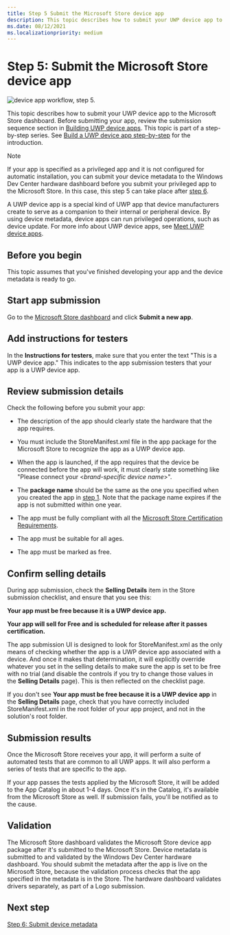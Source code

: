 ```yaml
---
title: Step 5 Submit the Microsoft Store device app
description: This topic describes how to submit your UWP device app to the Microsoft Store dashboard.
ms.date: 08/12/2021
ms.localizationpriority: medium
---
```


# Step 5: Submit the Microsoft Store device app

![device app workflow, step 5.](images/5-device-app-workflow.png)

This topic describes how to submit your UWP device app to the Microsoft Store dashboard. Before submitting your app, review the submission sequence section in [Building UWP device apps](the-workflow.md). This topic is part of a step-by-step series. See [Build a UWP device app step-by-step](build-a-uwp-device-app-step-by-step.md) for the introduction.

> [!NOTE]
> If your app is specified as a privileged app and it is not configured for automatic installation, you can submit your device metadata to the Windows Dev Center hardware dashboard before you submit your privileged app to the Microsoft Store. In this case, this step 5 can take place after [step 6](step-6--submit-device-metadata.md).

A UWP device app is a special kind of UWP app that device manufacturers create to serve as a companion to their internal or peripheral device. By using device metadata, device apps can run privileged operations, such as device update. For more info about UWP device apps, see [Meet UWP device apps](meet-uwp-device-apps.md).

## Before you begin

This topic assumes that you've finished developing your app and the device metadata is ready to go.

## Start app submission

Go to the [Microsoft Store dashboard](https://go.microsoft.com/fwlink/p/?LinkId=273050) and click **Submit a new app**.

## Add instructions for testers

In the **Instructions for testers**, make sure that you enter the text "This is a UWP device app." This indicates to the app submission testers that your app is a UWP device app.

## Review submission details

Check the following before you submit your app:

- The description of the app should clearly state the hardware that the app requires.

- You must include the StoreManifest.xml file in the app package for the Microsoft Store to recognize the app as a UWP device app.

- When the app is launched, if the app requires that the device be connected before the app will work, it must clearly state something like "Please connect your &lt;*brand-specific device name*&gt;".

- The **package name** should be the same as the one you specified when you created the app in [step 1](step-1--create-a-uwp-device-app.md). Note that the package name expires if the app is not submitted within one year.

- The app must be fully compliant with all the [Microsoft Store Certification Requirements](/windows/uwp/publish/the-app-certification-process).

- The app must be suitable for all ages.

- The app must be marked as free.

## Confirm selling details

During app submission, check the **Selling Details** item in the Store submission checklist, and ensure that you see this:

**Your app must be free because it is a UWP device app.**

**Your app will sell for Free and is scheduled for release after it passes certification.**

The app submission UI is designed to look for StoreManifest.xml as the only means of checking whether the app is a UWP device app associated with a device. And once it makes that determination, it will explicitly override whatever you set in the selling details to make sure the app is set to be free with no trial (and disable the controls if you try to change those values in the **Selling Details** page). This is then reflected on the checklist page.

If you don't see **Your app must be free because it is a UWP device app** in the **Selling Details** page, check that you have correctly included StoreManifest.xml in the root folder of your app project, and not in the solution's root folder.

## Submission results

Once the Microsoft Store receives your app, it will perform a suite of automated tests that are common to all UWP apps. It will also perform a series of tests that are specific to the app.

If your app passes the tests applied by the Microsoft Store, it will be added to the App Catalog in about 1-4 days. Once it's in the Catalog, it's available from the Microsoft Store as well. If submission fails, you'll be notified as to the cause.

## Validation

The Microsoft Store dashboard validates the Microsoft Store device app package after it's submitted to the Microsoft Store. Device metadata is submitted to and validated by the Windows Dev Center hardware dashboard. You should submit the metadata after the app is live on the Microsoft Store, because the validation process checks that the app specified in the metadata is in the Store. The hardware dashboard validates drivers separately, as part of a Logo submission.

## Next step

[Step 6: Submit device metadata](step-6--submit-device-metadata.md)
